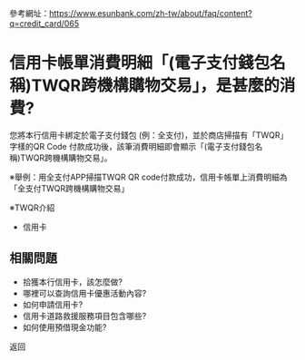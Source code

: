 參考網址：https://www.esunbank.com/zh-tw/about/faq/content?q=credit_card/065

# 信用卡帳單消費明細「(電子支付錢包名稱)TWQR跨機構購物交易」，是甚麼的消費?

您將本行信用卡綁定於電子支付錢包 (例：全支付)，並於商店掃描有「TWQR」字樣的QR Code
付款成功後，該筆消費明細即會顯示「(電子支付錢包名稱)TWQR跨機構購物交易」。  
  
※舉例：用全支付APP掃描TWQR QR code付款成功，信用卡帳單上消費明細為「全支付TWQR跨機構購物交易」  
  
※TWQR介紹

  * 信用卡

## 相關問題

  * 拾獲本行信用卡，該怎麼做? 
  * 哪裡可以查詢信用卡優惠活動內容? 
  * 如何申請信用卡? 
  * 信用卡道路救援服務項目包含哪些? 
  * 如何使用預借現金功能? 

返回

